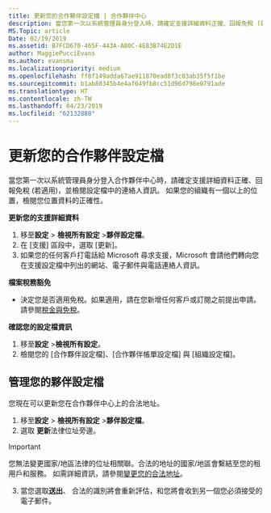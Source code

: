 ```yaml
---
title: 更新您的合作夥伴設定檔 | 合作夥伴中心
description: 當您第一次以系統管理員身分登入時，請確定支援詳細資料正確、回報免稅 (若適用)，並檢閱設定檔中的連絡人資訊。
MS.Topic: article
Date: 02/19/2019
ms.assetid: B7FCD670-465F-443A-A80C-4E83B74E2D1E
author: MaggiePucciEvans
ms.author: evansma
ms.localizationpriority: medium
ms.openlocfilehash: ff8f149adda67ae911870ead8f3c03ab35f5f1be
ms.sourcegitcommit: b1ab80345b4e4af649fb8cc51d96d798e0791ade
ms.translationtype: HT
ms.contentlocale: zh-TW
ms.lasthandoff: 04/23/2019
ms.locfileid: "62132888"
---
```

# <a name="update-your-partner-profile"></a>更新您的合作夥伴設定檔


當您第一次以系統管理員身分登入合作夥伴中心時，請確定支援詳細資料正確、回報免稅 (若適用)，並檢閱設定檔中的連絡人資訊。 如果您的組織有一個以上的位置，檢閱您位置資料的正確性。

**更新您的支援詳細資料**

1.  移至**設定** &gt; **檢視所有設定** &gt;**夥伴設定檔**。
2.  在 \[支援\] 區段中，選取 \[更新\]。
3.  如果您的任何客戶打電話給 Microsoft 尋求支援，Microsoft 會請他們轉向您在支援設定檔中列出的網站、電子郵件與電話連絡人資訊。

**檔案稅務豁免**

-   決定您是否適用免稅。如果適用，請在您新增任何客戶或訂閱之前提出申請。 請參閱[稅金與免稅](tax-and-tax-exemptions.md)。

**確認您的設定檔資訊**

1.  移至**設定** &gt;**檢視所有設定**。 
2.  檢閱您的 \[合作夥伴設定檔\]、\[合作夥伴帳單設定檔\] 與 \[組織設定檔\]。

## <a name="manage-your-partner-profile"></a>管理您的夥伴設定檔 

您現在可以更新您在合作夥伴中心上的合法地址。

1. 移至**設定** &gt; **檢視所有設定** &gt;**夥伴設定檔**。
2. 選取 **更新**法律位址旁邊。 

>[!Important]
>您無法變更國家/地區法律的位址相關聯。合法的地址的國家/地區會繫結至您的租用戶和服務。 如需詳細資訊，請參閱[變更您的合法地址](https://docs.microsoft.com/office365/admin/manage/change-address-contact-and-more?view=o365-worldwide)。

3. 當您選取**送出**、 合法的識別將會重新評估，和您將會收到另一個您必須接受的電子郵件。



 



